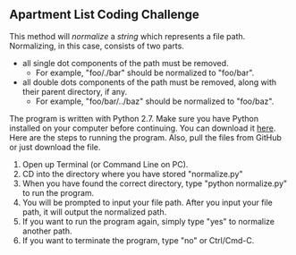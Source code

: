 Apartment List Coding Challenge
-------------------------------

This method will *normalize* a *string* which represents a file path. Normalizing, in this case, consists of two parts.
* all single dot components of the path must be removed.  
    * For example, "foo/./bar" should be normalized to "foo/bar".
* all double dots components of the path must be removed, along with their parent directory, if any.  
    * For example, "foo/bar/../baz" should be normalized to "foo/baz".


The program is written with Python 2.7. Make sure you have Python installed on your computer before continuing. You can download it [here](http://www.python.org/download/). Here are the steps to running the program. Also, pull the files from GitHub or just download the file.

1. Open up Terminal (or Command Line on PC).
2. CD into the directory where you have stored "normalize.py"
3. When you have found the correct directory, type "python normalize.py" to run the program.
4. You will be prompted to input your file path. After you input your file path, it will output the normalized path.
5. If you want to run the program again, simply type "yes" to normalize another path.
6. If you want to terminate the program, type "no" or Ctrl/Cmd-C.

